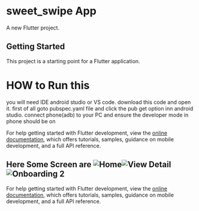 # sweet_swipe App


A new Flutter project.

## Getting Started
This project is a starting point for a Flutter application.
# HOW to Run this
you will need IDE android studio or VS code.
download this code and open it.
first of all goto pubspec.yaml file and click the pub get option inn android studio.
connect phone(adb) to  your PC and ensure the developer mode in phone should be on  



For help getting started with Flutter development, view the
[online documentation](https://docs.flutter.dev/), which offers tutorials,
samples, guidance on mobile development, and a full API reference.
## Here Some Screen are ![Home](https://github.com/FlutterAnaconda/SweetSwipe/assets/126940525/826d24d0-32c2-4adc-a46a-e2dcee0a1884)![View Detail](https://github.com/FlutterAnaconda/SweetSwipe/assets/126940525/a2801981-a2b8-4129-a2cf-1d6fbdbf1055)![Onboarding 2](https://github.com/FlutterAnaconda/SweetSwipe/assets/126940525/3c75c270-7c31-46af-b837-414a6ff91fb4)




For help getting started with Flutter development, view the
[online documentation](https://docs.flutter.dev/), which offers tutorials,
samples, guidance on mobile development, and a full API reference.
